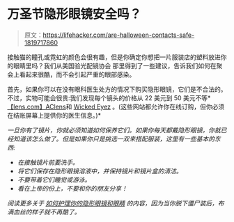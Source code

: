 # 万圣节隐形眼镜安全吗？

> 原文：<https://lifehacker.com/are-halloween-contacts-safe-1819717860>

接触猫的瞳孔或霓虹的颜色会很有趣，但是你确定你想把一片服装店的塑料放进你的眼睛里吗？我们从美国验光配镜协会 那里得到了一些建议，告诉我们如何在聚会上看起来很酷，而不会引起严重的眼部感染。



首先，如果你可以在没有眼科医生处方的情况下购买隐形眼镜，它们是不合法的。不过，实物可能会很贵:我们发现每个镜头的价格从 22 美元到 50 美元不等*[【lens.com】](https://www.lens.com/halloween-contact-lenses/)[AClens](https://www.aclens.com/halloween-type)和 [Wicked Eyez](https://wickedeyez.com/) 。(这些网站都允许你在线订购，但你必须在结账屏幕上提供你的医生信息。)*

*一旦你有了镜片，你就必须知道如何保养它们。如果你每天都戴隐形眼镜，你就已经知道该怎么做了。但是如果你只是挑选一双来搭配服装，这里有一些基本的东西:*

*   *在接触镜片前要洗手。*
*   *将它们保存在隐形眼镜溶液中，并保持镜片和镜片盒的清洁。*
*   *不要带着它们睡觉或游泳。*
*   *看在上帝的份上，不要和你的朋友分享！*

*阅读更多关于 [如何护理你的隐形眼镜和眼睛](https://www.aao.org/eye-health/glasses-contacts/contact-lens-care) 的内容，因为当你脱下僵尸装后，布满血丝的样子就不再酷了。*